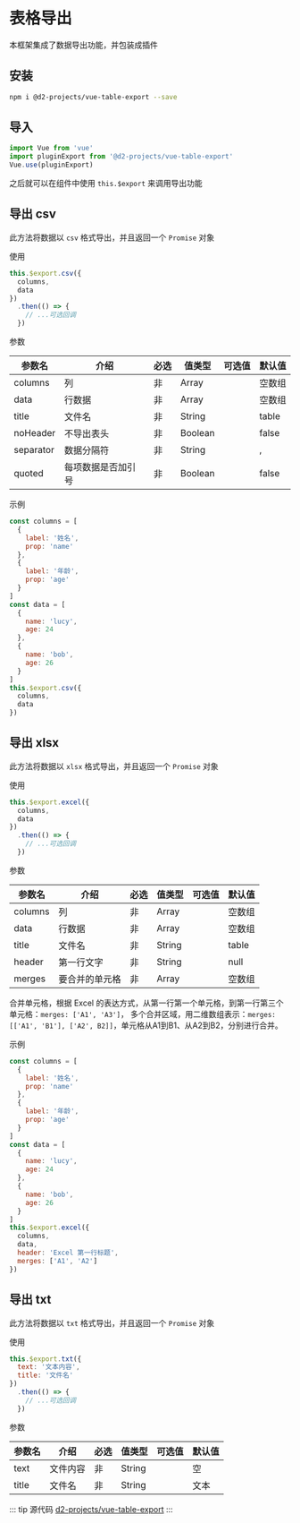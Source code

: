 # 表格导出

本框架集成了数据导出功能，并包装成插件

## 安装

``` sh
npm i @d2-projects/vue-table-export --save
```

## 导入

``` js
import Vue from 'vue'
import pluginExport from '@d2-projects/vue-table-export'
Vue.use(pluginExport)
```

之后就可以在组件中使用 `this.$export` 来调用导出功能

## 导出 csv

此方法将数据以 `csv` 格式导出，并且返回一个 `Promise` 对象

使用

``` js
this.$export.csv({
  columns,
  data
})
  .then(() => {
    // ...可选回调
  })
```

参数

| 参数名 | 介绍 | 必选 | 值类型 | 可选值 | 默认值 |
| --- | --- | --- | --- | --- | --- |
| columns | 列 | 非 | Array |  | 空数组 |
| data | 行数据 | 非 | Array |  | 空数组 |
| title | 文件名 | 非 | String |  | table |
| noHeader | 不导出表头 | 非 | Boolean |  | false |
| separator | 数据分隔符 | 非 | String |  | , |
| quoted | 每项数据是否加引号 | 非 | Boolean |  | false |

示例

``` js
const columns = [
  {
    label: '姓名',
    prop: 'name'
  },
  {
    label: '年龄',
    prop: 'age'
  }
]
const data = [
  {
    name: 'lucy',
    age: 24
  },
  {
    name: 'bob',
    age: 26
  }
]
this.$export.csv({
  columns,
  data
})
```

## 导出 xlsx

此方法将数据以 `xlsx` 格式导出，并且返回一个 `Promise` 对象

使用

``` js
this.$export.excel({
  columns,
  data
})
  .then(() => {
    // ...可选回调
  })
```

参数

| 参数名 | 介绍 | 必选 | 值类型 | 可选值 | 默认值 |
| --- | --- | --- | --- | --- | --- |
| columns | 列 | 非 | Array |  | 空数组 |
| data | 行数据 | 非 | Array |  | 空数组 |
| title | 文件名 | 非 | String |  | table |
| header | 第一行文字 | 非 | String |  | null |
| merges | 要合并的单元格 | 非 | Array |  | 空数组 |

合并单元格，根据 Excel 的表达方式，从第一行第一个单元格，到第一行第三个单元格：`merges: ['A1', 'A3']`，
多个合并区域，用二维数组表示：`merges: [['A1', 'B1'], ['A2', B2]]`，单元格从A1到B1、从A2到B2，分别进行合并。

示例

``` js
const columns = [
  {
    label: '姓名',
    prop: 'name'
  },
  {
    label: '年龄',
    prop: 'age'
  }
]
const data = [
  {
    name: 'lucy',
    age: 24
  },
  {
    name: 'bob',
    age: 26
  }
]
this.$export.excel({
  columns,
  data,
  header: 'Excel 第一行标题',
  merges: ['A1', 'A2']
})
```

## 导出 txt

此方法将数据以 `txt` 格式导出，并且返回一个 `Promise` 对象

使用

``` js
this.$export.txt({
  text: '文本内容',
  title: '文件名'
})
  .then(() => {
    // ...可选回调
  })
```

参数

| 参数名 | 介绍 | 必选 | 值类型 | 可选值 | 默认值 |
| --- | --- | --- | --- | --- | --- |
| text | 文件内容 | 非 | String |  | 空 |
| title | 文件名 | 非 | String |  | 文本 |

::: tip 源代码
[d2-projects/vue-table-export](https://github.com/d2-projects/vue-table-export)
:::